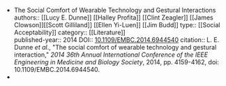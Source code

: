 - The Social Comfort of Wearable Technology and Gestural Interactions
  authors:: [[Lucy E. Dunne]] [[Halley Profita]] [[Clint Zeagler]] [[James Clowson]][[Scott Gilliland]] [[Ellen Yi-Luen]] [[Jim Budd]]
  type::  [[Social Acceptability]]
  category:: [[Literature]]  
  published-year:: 2014
  DOI:: [10.1109/EMBC.2014.6944540](http://dx.doi.org/10.1109/EMBC.2014.6944540) 
  citation:: L. E. Dunne *et al*., "The social comfort of wearable technology and gestural interaction," *2014 36th Annual International Conference of the IEEE Engineering in Medicine and Biology Society*, 2014, pp. 4159-4162, doi: 10.1109/EMBC.2014.6944540.
-